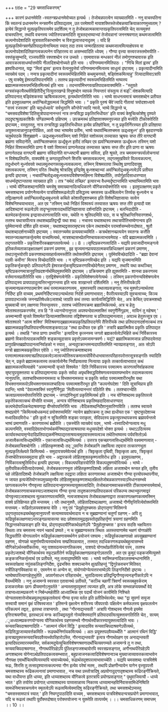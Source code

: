 +++
title = "29 चमसाधिकरणम्"

+++
कारणं प्रधानमेवेति -स्वतन्त्रप्रधानमेवोच्यत इत्यर्थः । तेजोबन्नपरत्वेन व्याख्यातमिति - ननु वाचस्पतिना किं स्वतन्त्रं प्रधानमनेन मन्त्रवर्णेन प्रतिपाद्यताम् ,उत परमेश्वरी मायाशक्त्तिस्तेजोबन्नव्याक्रियाकारणमुच्यताम् ? इत्येवं सिद्धान्ते मूलप्रकृतिपरत्वमेव प्रदर्शितम् न तु तेजोबन्नात्मकावान्तरप्रकृतिपरत्वमिति चेत् सत्यमुक्त्तं वाचस्पतिना, तथापि वचनस्य ज्योतिरुपक्रमादिति सूत्रतद्भाष्याभ्यां तेजोवन्नानां जननश्रवणात् कथमजात्वमिति कल्पनोपदेशादिति सूत्रावतारिकाभाष्येण च विरुद्धत्वात्तदनादृतम् । यदि हि मूलप्रकृतिर्मन्त्रवर्णप्रतिपाद्यत्वेनाभिमता स्यात् तदा तस्य जन्मरहिततया कथमजात्वमित्याक्षेपस्य वा कल्पनोपदेशादितिछागत्वकल्पनेन परिहारस्य वा असम्भवादिति ध्येयम् । गौण्या वृत्त्या सत्त्वरजस्तमोमयीति - रक्त्तंकुसुम्भादि, रञ्जयतीति रक्त्तशब्देन रज उच्यते । एवमावारक मन्धकारं नीलं तमोगुणश्चावारक इति आवारकत्वसाधर्म्यात्तमोपि नीलादिशब्देनोच्यते इति भावः । परिणम्यमानमितिपाठः । "णिचि मितां ह्वस्व' इति ह्रश्वविधानात्, यद्वा "मितां ह्वस्व' इत्यत्र वेत्यनुवृत्तेर्वा परिणम्यमानमित्यस्य साधुत्वं द्रष्टव्यम् । प्रकृत्यादीनामिति व्याख्येयं पदम् । नन्वत्र प्रकृत्यादीनां स्वरूपमभिहितमिति कथमुचनयते, षड्विंशकमित्याहु' रित्यादाविवाऽत्रापि - एषु वाक्येषु ईश्वरप्रतिपादनमिति । ततश्च प्रकृत्यादीनां स्वरूपमभिहितमिति भाष्यस्य ब्रह्मात्मकस्वरूपमभिहितमित्यर्थ इति भावः । तदन्तर्यामिभगवत्प्रतिपादकवाक्यमिति - "स्तूयते मन्त्रसंस्कृत्यैरथर्वविहितैर्दिभु'रित्युत्तरखण्डे विभुशब्देन व्यापकं नियन्तारं संस्तुत्य तं षड्िवंशकमित्यादि प्रतिपादनात् षड्विंशकस्या ऋषित्वकल्पना, इत्यर्थावगतिरिति भावः । भाष्ये साधनत्वमात्रं चमसशब्देन प्रतीयत इति इदमुपलक्षणम् अर्वाग्बिलोद्ध्वत्मत्वं सिद्धमिति भावः । " प्रकृति पुरुषं चैवे'त्यादि गीतायां त्रयोदशाध्याये "सत्त्वं रजस्तम' इति चतुर्धाध्याये' सर्वभूतानि कौन्तेये'त्यादि नवसे, भाष्ये सिद्धान्ते च, "चमसवदविशेषा'दितिसूत्रोपादानानन्तरं नात्र तन्त्रसिद्धा प्रकृतिरभिधीयत' इति वाक्यं केषुचित्कोशेषु दृश्यते तददृष्टश्रुतप्रकाशिकैः पण्डितम्मन्यैः प्रक्षिप्तम् । उपक्रमस्थं प्रतिज्ञावाक्यमनुपज्यत इति मत्त्वेति टीकोक्त्तेरिति द्रष्टव्यम् ; वस्तुतस्तु, नात्र तन्त्रसिद्धा प्रकृतिरभिधीयत इत्येव प्रतिज्ञोचिता, न तु प्रकृतिर्निरस्यत इति प्रतिज्ञाया अयुक्त्तत्वान्नानुपङ्गोपेक्षितः, अतो यथा भाष्यमेव प्रतीमः, भाष्ये यथार्वाम्बिलश्चमस ऊद्र्ध्वबुध्न' इति बृहदारण्यके चतुर्थपाठके शिशुब्रह्मणे - ऊद्र्ध्वबुध्नस्तस्मिन् यशो निहितं यशोरूपम् तस्यासत ॠषयः सप्त तीरे वागष्टमी ब्रह्मणा सविदानेति, अर्वाग्बिलश्चमस ऊर्ध्द्वबुध्न इतीदं तच्छिर एव ह्यर्वाग्बिलश्चमस ऊर्ध्द्वबध्नः तस्मिन् यशो निहितं विश्वरूपमिति प्राणा वै यशो विश्वरूपं प्राणानेतदाह तस्यासत ऋषयः सप्त तीर इति प्राणा वा ऋषयः प्राणानेतदाह वागष्टमी ब्रह्मणा संविदानेति वाग्ध्यष्टमी ब्रह्मणा सविता, इति श्रूयते, तत्र चमसमन्त्रपर्यालोचनायां न विशेषप्रतिपत्तिः, वाक्यशेषे तु कण्ठादुपरिभागे शिरसि चमसत्वकल्पना, तद्गतमुखविवरे विलत्वकल्पना, तदूर्ध्वभागे मूर्ध्नावयवे स्थालमूलभागरूपबुध्नत्वकल्पना, तस्मिन् विश्रमरतया स्थितेषु प्राणादिवायुषु यशत्वकल्पना, तस्मिन् परितः स्थितेषु श्रोत्रादिषु इन्द्रियेषु बुध्नशब्दाभ्यां अर्वाग्बिलोद्र्ध्वबुध्नत्वेऽपि प्रतीयत इत्यपि द्रष्टव्यम् । नचार्वाग्बिलोद्र्ध्वबुध्नत्वरूपविशेषणमहिमना विशेषप्रतीतिः, तयोर्गुहादिसाधारण्यात् साधर्म्यदृष्टान्ततया व्याख्यात इति । तत्र "यथेदं तच्छिर' इत्यारभ्य वैधम्यर्दृष्टान्तमिति भाष्याभिमतमिति भावः । भाष्ये यौगिकशब्दानामिति चमसेषु समाख्यानादित्यधिकरणे यौगिकस्योक्त्तेरिति भावः । इदमुपलक्षणम् प्रकृते चमसशब्दस्य प्रयोगनैय्यत्येन पात्रविशेषरूढत्वेऽपि प्रसिद्धस्य चमसस्य ऊर्ध्वबिलत्वेन तिर्य्यक् बुध्नत्वेन च तद्विलक्षणत्वे अर्वाग्बिलत्वोद्र्ध्वबुधनत्वे कथिते कोशावीदृशश्चमस इति विशेषजिज्ञासायाः सत्वेन विशेषनिश्चयाभावात् , अत एव "तस्मिन् यथो निहितं विश्वरूपं तस्यासत ऋषयः सप्त तीरे इत्यादौ यश आदिशब्दानां रूढत्वेऽपि तादृग्भूतयशःपदार्थादिजिज्ञासाया दर्शनादिति द्रष्टव्यम् । बलभिदादीति - बलभेदकर्त्तृत्वस्य इन्द्रासाधारणत्वादिति भावः, यथेति नः श्रुतिपदमिति पाठः, स च श्रुतिभ्रान्तिनिवारणशर्थः, ततश्च यथात्रापीत्यत्र तथाशब्दप्रतिद्वन्द्वी यथा शब्दः । नचास्य यथाशब्दस्य तथात्रापीतिभाष्येणान्वय इति पूर्वमेवान्वयो दर्शित इति वाच्यम् ; यथाशब्दद्वयपरामृष्टस्य एकेन तथाशब्देन परामर्शसम्भवेनादोषात् , श्रुतौ यथाशब्दादर्शनाच्चेति द्रष्टव्यम् । स्वातन्त्र्यमेव प्रत्ययवाच्यमिति - कत्रर्थशानच्प्रत्ययेन स्वतन्त्रः कर्त्तेति स्वातन्त्र्यलक्षणकर्त्तृत्वमेव वाच्यमित्यर्थः, मात्रशब्दासभप्रेतनिश्चायकत्वाभावमेवाह - यदि ब्रह्मात्मकत्वमिति । तद्गततयेति - प्रकृतिशरीरकब्रह्मगततयेत्यर्थः ।। 8 ।।सृष्टिप्रकरणत्वादिति - यद्यपि प्रयाजादीनामङ्गत्वे इतिकर्तव्यताकाङ्क्षालक्षणं प्रकरणं प्रमाणम् , इह सृज्यमानप्रायपाठात्मकवन्निधिलक्षणं प्रकरणं प्रमाणम् , तथाऽप्युभयोरपि प्रकरणशब्दव्यवहार्यत्वमस्तीति तथोक्त्तमिति द्रष्टव्यम् । पूर्वमेवविच्छेदादिति - "ब्रह्मा देवानां पदवीः कवीना' मित्यत्र विच्छेदादिति भावः । न सृष्टिप्रकरणविच्छेद इति । यद्यपि सृजमानामिति प्रकृतिकर्त्तृकसृष्टेः प्रतिपादनेऽपि ईश्वरकर्त्तृकसृष्टिप्रकरणाविच्छेदेनैतत् प्रमाणम् , तथापि यथा कथञ्चित् सृष्टिप्रकरणमात्रानुवृत्तिप्रदशर्नार्थमिदमुक्त्तमिति द्रष्टव्यम् । प्रक्रियमाण इति ह्युक्त्तमिति - शानचा प्रकरणस्य वर्त्तमानत्वप्रतीतेरिति भावः। एतद्विशेषणत्वेनेति - प्रकृतिविशेषणत्वेनेत्यर्थः । तस्मिन् प्रकरणोनन्यविशेषणत्वेन प्रतिपाद्यस्य प्रायपाठादुत्यत्तिरभ्युपगन्तव्य इति भावः शाखान्तरे दर्शितमिति । ननु तैत्तिरीयकेऽपि सृज्यमानप्रकरणपाठमात्रेण कथं परमात्मकारणत्वम् , मुक्त्तस्यापि तथात्वप्रसङ्गात्; नच मुक्त्तोऽन्यार्थतया निर्दिष्ट इति वाच्यम् ,प्रथमनिर्दिष्टस्याऽन्यार्थतया निर्दशे प्रमाणाभावात् ; वैपरीत्यस्याऽपि सुवचत्वाच्च; किञ्च प्रायपाठभञ्जके जननप्रतिषेधकेऽजाशब्दे जाग्रति कथं तस्याः कार्यत्वसिद्धिरिति चेत् , अत्र केचित् उयक्रमशब्दो मुख्यवाची सन् लक्षणया नियन्तृत्वपरः , ततश्च ज्योतिरुपक्रमा ब्रह्मात्मिकेत्यर्थः, अत्र च हेतुः श्वेताश्वतरप्रकरणमेव, तत्र हि "ते ध्यानयोगानुगता अपश्यन्देवात्मशक्त्तिं स्वगुणैर्निगूढाम् , मायिनं तु महेश्रम् ' अस्मान्मायी सृजते विश्वमेत'दित्यात्मशक्त्तितया तद्विशेषणतया च प्रतिपाद्यमानत्वात् ; अयञ्च हेतुरुत्सूत्र एव । श्वेताश्वतरे "आत्म शक्त्ति' मितिश्रवणाद्ब्रह्मात्मकप्रकृतिप्रतिपादनेपि तैत्तिरीयके तथा प्रतिपादनादर्शनात्कथं तत्र ब्रह्मात्मकप्रकृतिप्रतिपादनमित्याशङ्कयाऽऽह "तथा ह्यधीयत एक इति ' तत्रापि ब्रह्मात्मिकैव प्रकृतिः प्रतिपाद्यत इत्यर्थः । तथाहि "सप्त प्राणाः प्रभवन्ति ' इत्यादिना कृत्स्नस्य जगतो ब्रह्मकार्यत्वेऽभिहिते कथं निर्विकारस्य ब्रह्मणो विकारोत्पादकत्वमिति शङ्काव्युदासाय प्रवृत्तोऽयमजामन्त्रवर्णः। यद्यं? ब्रह्मात्मिकामजान्न प्रतिपादयेत्तदा प्रागुपक्षिप्तब्रह्मोपादानत्वनिर्वाहको न स्यात् , अन्यदुपक्रान्तमन्यदापतितमिति न्यायप्रसङ्गात् , अतः सोऽपि मन्त्रो ब्रह्मात्मकप्रकृतिपर एवेति । ननु ज्योतिरुपक्रमाशब्दस्य परमात्मात्मकत्वमात्रप्रतिपादकत्वेऽजात्वज्योतिरूपक्रमात्वयोर्विरोधाभावात्तत्परिहारपरोत्तरसूत्रसङ्गतिः स्यादिति चेत् न, प्रकृते ब्रह्मात्मकत्वस्य तत्कार्यत्वेनैव निर्वोढव्यतया नित्यायाः प्रकृतेः तत्कार्यत्वाभावात् कथं ब्रह्मात्मकत्वमित्याक्षेपे "अस्मान्मायी सृजते विश्वमेत ' दिति निर्विकारस्य परमात्मनः कारणत्वनिर्वाहकतया सृष्टयुपयुक्त्ततया च प्रतिपाद्यमानायाः प्रकृतेः सर्वदा अपृथक्सिद्धविशेषणत्वस्यावश्यम्भावेन तदात्मकत्वस्य नानुपपत्तिः, ततश्चाविभक्त्तनामरूपा च विभक्त्तनामरूपा च प्रकृतिः सर्वदा परमात्मशरीरभूतैव यथा विभक्त्तनामरूपोऽविभक्त्तनामरूपश्चादित्यः परमात्मशरीरभूत इति "कल्पनोपदेशा ' दिति सूत्राभिप्राय इति वदन्ति; भाष्ये "देवात्मशक्त्तिं स्वगुणैर्निगूढा 'मितीत्यस्यानन्तरं पठितेति शेषः । ततश्चारभ्येति क्रत्वाप्रत्ययस्योपपत्तिरिति द्रष्टव्यम् - जगद्योनिभूतां प्रकृतिमित्यर्थ इति । नच योनिशब्दस्य प्रकृतिपरत्वे प्रकृतेरेकत्वात्कथं वीप्सेति वाच्यम् , अन्यत्र योनिशब्दस्य प्रकृतिमहदादिसाधारण्यात् कल्पभेदोपाधिकभेदाश्रयणाद्वा वीप्सोपपत्तिरिति भावः ।वैदिकशब्दनिर्देशानुसारिणाविति । ततश्च स्वायत्ते शब्दप्रयोगे "किमित्यबोधकम्पदं प्रयोक्त्तव्यमिति' न्यायेन ब्रह्मोपक्रमा तु तथा ह्यधीयत एक ' सृष्ट्युपदेशाच्च मध्वादिवदविरोधः ' इति कुतो न सूत्रितमिति शङ्का पराकृता, सेदिपदस्य प्रकृत्युपस्थापकस्य ब्रह्मपर्यन्तत्वे भाष्यं प्रमाणयति - कारणावस्थं ब्रह्मैवेति । एकस्येति व्याख्येयं पदम् , भाष्ये -वस्वादिभोग्यत्वाय मधु कल्पनमिति, वस्वादिदेवताभोगार्थकर्मनिष्पाद्यरसाश्रयतया मधुव्यपदेशो भोक्त्त इत्यर्थः । यथाऽऽदित्यस्य कार्यावस्थायामृग्वेदादिप्रतिपाद्यकर्मनिष्पाद्यरसाश्रयत्वमुदयास्तमयत्वञ्च तथेतिभाष्यस्य पर्यवसितोऽर्थः अजात्वैकत्वसिध्द्यर्थमिति - एकाजात्वसिध्द्यर्थमित्यर्थः । उत्तरत्र एकच्छागत्वसिध्द्यर्थमिति वक्ष्यमाणत्वात् - तेजोबन्नवाचिशब्देनेति । लोहितकृष्णशब्दैः तद्ूपवन्ति तेजोबन्नानि लक्षयित्वा तद्दवारा तत्कारणभूता मूलप्रकृतिर्लक्ष्यते किमित्यर्थः - समुदायत्रयमेवेत्यर्थ इति । त्रिवृत्कृता पृथिवी, त्रिवृत्कृता आपः, त्रिवृत्कृतं तेजश्चेतित्रयस्समुदाया इति भावः - अद्वारकत्वे लोहितशुक्लकृष्णत्वविरोध इति । इदमुपलक्षणम् , निर्विकारत्वश्रुतिविरोध इत्यपि द्रष्टव्यम् । विकल्पपरिहारयोरिति विकल्पदूषणयोरित्यर्थः । भाष्ये - तृतीयविकल्पेपीत्यादेरयमर्थः, तेजोबन्नकारणभूता लोहितकृष्णादिशब्दैः लक्षिता अजाशब्देन रूप्यत इति, तृतीय पक्षे लोहितादिशब्दैः तेजोबन्नानि लक्षयित्वा तद्द्वारा लक्षिता कारणावस्था अजाशब्देन गौण्या वृत्त्योपस्थापनीया, न जायत इत्यजेतियोगरूपमुख्यवृत्त्यैव लोहितशुक्लकृष्णाशब्दलक्षिततेजोबन्नकारणस्याऽभिधानसम्भवे छागत्वकल्पनेन गौणवृत्त्या त्प्रतिपादनाभ्युपगमस्यायुक्त्तत्वादिति; तेजोबन्नानामवाचकस्येति टीकायामप्ययमेवार्थः, तेजोबन्नकारणावाचकस्याऽजाशब्दस्य गौण्या वृत्त्या तादृशकारणप्रतिपादकत्वं परिकल्प्य तथाभ्युपगमाद्वरं योगवृत्त्याऽजाशब्दस्य मूलकारणपरत्वमिति, नत्वजाशब्दस्य तेजोबन्नलक्षणाद्वारा तत्कारणलक्षणकत्वमस्मिन् वाक्ये प्रतिक्षिप्यत इति मन्तव्यम् । परैः तथानुक्त्तैः, लोहितादिशब्दलक्षणा, अजाशब्दे गौणीवृत्तिरित्येवोक्त्तमिति मन्तव्यम् - रूढितोऽवयवशक्त्या वेति । ननु एवं "प्रेतुहोतुश्चमसः प्रोद्गातृणा'मितिमन्त्रे उद्गातृपदरूढ्यर्थबहुत्वानुपपत्तौ सत्यामवयवार्थमादाय न च सुब्रह्मण्यानां चतुर्णां ग्रहणम् - अपि तु रूढिपूर्वकलक्षणयाऽन्तरङ्गप्रत्यासत्त्या सदः प्रवेशवतामुद्रतृप्रस्तोतृप्रतिहर्त्तृणां त्रयाणां ग्रहणमिति सिद्धान्तकोपप्रसङ्ग इति चेन्न, प्रोद्गातृपदयौगिकार्थग्रहणेऽपि "प्रैतुहोतुश्चमस ' इत्यत्र सदसि भक्षयितारः स्थिताः तत्र चमसस्य नयनं भक्षार्थं प्रष्यते ; न च सुब्रह्मण्यस्तत्र स्थितः अतस्तयाणामेव भक्षणं योगपक्षेपि सिद्धयतीति योगापलापेन रूढिपूर्वकलक्षणासमर्थनेन प्रयोजनं पश्यामः ; रूढिपूर्वकलक्षणापक्षे अपसुब्रह्मण्यानां ग्रहणम् , योगपक्षे चतुर्णामपीत्यस्यार्थस्य सम्प्रतिपन्नत्वात् , तस्मात् तदधिकरणरूढ्यर्थबहुत्वासम्भवे यौगिकोऽर्थस्सवीकर्तव्यः, नतु पाशवदत्यन्तागतिकत्वम् , पाशपदे योगार्थाप्रतीतेरित्येवं परम् , ततश्च प्रकृतेऽजाशब्दे यौगिकार्थस्य स्फुटप्रतीतेर्न रूढिपूर्वकलक्षणाप्रसङ्गोऽवतरति , अत एव कुमुदं पङ्कजमित्युक्त्ते कङ्कजनिकर्त्तृत्वार्थ एव प्रतीयते, नतु तत्वादृश्यमिति भावः । भाष्ये स्वस्मिन्ननादिकालसम्बन्धानामिति , स्वरूपापेक्षया नपुंसकलिङ्गनिर्देशः, दृढभक्त्तिः शक्यञ्चानेन क्षुत्प्रतिहन्तुं "द्विगुरेकवचन'मितिवत् स्त्रीलिङ्गविवक्षाया वा , एवमनेन वा अन्येन वा, संयोगयोग्येत्यत्तरभाष्येऽपि लिङ्गनिर्देशो द्रष्टव्यः । भाष्येष्वपरित्यागाहेतुभूतेति , अपवर्गसाधन परिहारार्थम् , भूतादित्यस्य प्रतिद्वन्द्विगौणवृत्त्यनङ्गीकारेऽपि न वैयर्थ्यमिति । ननु अजामन्त्रे स्वरसत एतावानर्थः प्रतीयते, "काञ्चि च्छागीं त्रिवर्णां स्वरूपबहुवर्कराम् प्रजाकरामेकः छागः प्रीयमाणोऽनुवर्तते ' अन्यस्तामुपयुक्त्तां त्यज्यत इति, अत्र लोके सम्भवन्नप्ययमर्थो वेदे तत्राप्यध्यात्मप्रकरणे न निर्बन्धमर्हतीति आध्यात्मिक एव पदार्थे योजनं कार्यमिति निश्चिते योग्यतावशात्तेजोबन्नमूलभूतप्रकृतावेवायं गौण्या वृत्त्या वर्तत इति प्रतीतिर्भवत्येव; यथा "द्वा सुपर्णा सयुजा सस्वायौ समानं वृक्षं परिषस्वजात ' इतिमन्त्रे वृक्षत्वेन शरीरस्य जीवपरयोः पक्षित्वेन कर्मफलस्य वृक्षफलत्वेन परिकल्पनं तद्वत् , इतरथा तत्राप्यगतेः , तथा "गौरनाद्यन्तवती ' अत्रापि गोशब्दस्य गौणत्वे इयमेव वृत्तिराश्रयणीया, इतरथाऽयं मन्त्रः काञ्चिद्वस्तुतो गोव्यक्त्तिमदानिं प्रतिपादयत्वित्युक्त्तावगतिरिति चेत् , सत्यम् ,ृअध्यात्मप्रकरणयोग्यस्य यौगिकार्थस्य ग्रहणसम्भवे गौणार्थस्वीकारस्यायुक्त्तत्वादिति भावः । रूप्यवाचिपदाश्रवणादिति - "आत्मानं रथिनं विद्धि ' इत्यादाविव रूप्यवाचिपदाश्रवणेऽपीत्यर्थः, रूढिसिद्धाजाव्यावर्त्तकमिति - रूढ्यर्थनिर्णायकमित्यर्थः । अतः प्रयूक्त्तपदवैय्यर्थ्थेति " आत्मानं रथिनं विद्धि' इत्यत्रप्रयुक्त्तरूप्यवाचिपदवैय्यर्थ्यपरिहारोऽस्ति, गौरनाद्यन्तवती' इत्यत्र गौणार्थग्रहण एव अनाद्यन्तवती इत्यादिपदस्वारस्यमस्ति, सर्वकामदुघेत्युचितविशेषणश्रवणादर्थोचित्यवगम्यते अजामन्त्रे तु न तथा, रूप्यवाचिपदाश्रवणात् , गौणाथर्परिग्रहेऽपि पुंल्लिङ्गाजशब्दयोरपि स्वरसप्रसङ्गात्, अगौनाथर्परिग्रहेऽपि अगाशब्दस्य योगेनाऽर्थप्रतिपादकत्वसम्भवात् , बहुप्रजाजनकत्वादिविशेषणानाञ्च मुख्याजाव्यावत्तकत्वाभावेन गौणपक्ष एवार्थोचित्यमित्यस्यापि भावाच्चेत्यर्थः, रूढार्थसदृशपरत्वाभावाच्चेति । यद्यपि चमसशब्दः पात्रविशेषे रूढः, शिरसि तु तत्सादृश्यात्तत्कल्पनया गौण इत्येव परेषां मतम् , तथापि प्रोक्षणीन्यायेन यागेन वृत्त्युपपत्तौ चमसशब्दस्य रूढिकल्पनायां प्रमाणाभावात् , नच यथा प्रस्तोत्रादिषु अप्रयोगादुद्गातृशब्दस्य रूढिरङ्गीक्रियते, यथा वाधीयन्त इति धाय्या, इति धाय्याशब्दस्य यौगिकत्वे इतरत्रापि प्रयोगप्रसङ्गात् " पृथुवाजिवत्यौ - धाय्ये भवत ' इति तयोरेव प्रयोगात् धाय्याशब्दस्य पाय्यसान्नाय्य निकाय्य धाय्यामानहविर्निवाससामिधेनिष्विति सामधेनिमात्रवचनत्वेन स्मृतत्वेऽपि रूढत्वमित्येवमादिषु रूढिरङ्गीक्रियते, तथा चमसशब्देऽप्यस्तु "चमसस्सामपात्रं स्यात् ' इति निघण्टुपाठादिति वाच्यम् , चमसशब्दस्य पात्रविशेषादन्यत्राप्रयोगे प्रमाणाभावात्, यदि च रूढत्वं तथापि पूर्वोक्त्तदोषात् परोक्त्तयोजना न युक्त्तेति तात्पर्य्यम् । ।। चमसाधिकरणम् समाप्तम् ।। 10 ।।
